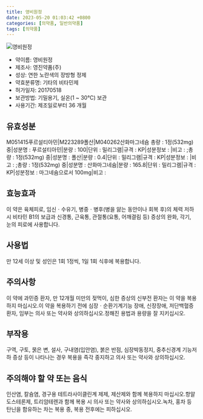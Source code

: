 ```yaml
---
title: 영비원정
date: 2023-05-20 01:03:42 +0800
categories: [의약품, 일반의약품]
tags: [의약품]
---
```

![영비원정](https://nedrug.mfds.go.kr/pbp/cmn/itemImageDownload/154246922660700037)

- 약이름: 영비원정
- 제조사: 영진약품(주)
- 성상: 연한 노란색의 장방형 정제
- 약효분류명: 기타의 비타민제
- 허가일자: 20170518
- 보관방법: 기밀용기, 실온(1 ~ 30℃) 보관
- 사용기간: 제조일로부터 36 개월
## 유효성분
M051415푸르설티아민|M223289폴산|M040262산화마그네슘
총량 : 1정(532mg) 중|성분명 : 푸르설티아민|분량 : 100|단위 : 밀리그램|규격 : KP|성분정보 : |비고 : ;총량 : 1정(532mg) 중|성분명 : 폴산|분량 : 0.4|단위 : 밀리그램|규격 : KP|성분정보 : |비고 : ;총량 : 1정(532mg) 중|성분명 : 산화마그네슘|분량 : 165.8|단위 : 밀리그램|규격 : KP|성분정보 : 마그네슘으로서 100mg|비고 :
## 효능효과
이 약은 육체피로, 임신ㆍ수유기, 병중ㆍ병후(병을 앓는 동안이나 회복 후)의 체력 저하 시 비타민 B1의 보급과 신경통, 근육통, 관절통(요통, 어깨결림 등) 증상의 완화, 각기, 눈의 피로에 사용합니다.
## 사용법
만 12세 이상 및 성인은 1회 1정씩, 1일 1회 식후에 복용합니다.
## 주의사항
이 약에 과민증 환자, 만 12개월 미만의 젖먹이, 심한 증상의 신부전 환자는 이 약을 복용하지 마십시오.이 약을 복용하기 전에 심장ㆍ순환기계기능 장애, 신장장애, 저단백혈증 환자, 임부는 의사 또는 약사와 상의하십시오.정해진 용법과 용량을 잘 지키십시오.
## 부작용
구역, 구토, 묽은 변, 설사, 구내염(입안염), 붉은 반점, 심장박동정지, 중추신경계 기능저하 증상 등이 나타나는 경우 복용을 즉각 중지하고 의사 또는 약사와 상의하십시오.
## 주의해야 할 약 또는 음식
인산염, 칼슘염, 경구용 테트라사이클린계 제제, 제산제와 함께 복용하지 마십시오.항알도스테론제, 트리암테렌과 함께 복용 시 의사 또는 약사와 상의하십시오.녹차, 홍차 등 탄닌을 함유하는 차는 복용 중, 복용 전후에는 피하십시오.
